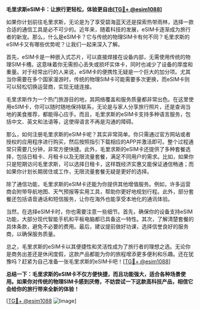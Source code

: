 **毛里求斯eSIM卡：让旅行更轻松，体验更自由[[TG💪+ @esim1088](https://t.me/s/esim1088)]**

如果你计划前往毛里求斯，无论是为了享受碧海蓝天还是探索热带雨林，选择一款合适的通信工具是必不可少的。近年来，随着科技的发展，eSIM卡逐渐成为旅行者的新宠。那么，什么是eSIM卡？它与传统的物理SIM卡有何不同？毛里求斯的eSIM卡又有哪些优势呢？让我们一起来深入了解。

首先，eSIM卡是一种嵌入式芯片，可以直接焊接在设备内部，无需使用传统的物理SIM卡槽。这意味着你无需担心丢失或损坏实体卡，同时也减少了设备的厚度和重量。对于经常出行的人来说，eSIM卡的便携性无疑是一个巨大的加分项。尤其当你需要在多个国家漫游时，传统的物理SIM卡可能需要多次更换，而eSIM卡则可以轻松切换运营商，实现无缝连接。

毛里求斯作为一个热门旅游目的地，其网络覆盖和服务质量都非常出色。在这里使用eSIM卡，你可以随时随地保持联系，无论是与家人分享旅行照片，还是查询当地的美食推荐，都能得心应手。而且，毛里求斯的eSIM卡支持多种语言服务，包括中文、英文和法语等，这使得语言不再是沟通的障碍。

那么，如何注册毛里求斯的eSIM卡呢？其实非常简单。你只需通过官方网站或者授权的应用程序进行购买，然后按照指引下载相应的APP并激活即可。整个过程通常只需要几分钟，非常方便快捷。此外，毛里求斯的eSIM卡还提供了多种套餐选择，包括日租卡、月租卡以及无限流量套餐，满足不同用户的需求。比如，如果你只是短期访问毛里求斯，可以选择日租卡，这样既经济实惠又能保证通信畅通；而如果你计划长期居住或工作，无限流量套餐无疑是更好的选择。

除了通信功能，毛里求斯的eSIM卡还能为你提供其他增值服务。例如，许多运营商会附带导航地图、天气预报等实用工具，帮助你更好地规划行程。此外，部分套餐还包括语音通话和短信服务，让你在海外也能享受本地化的通讯体验。

当然，在选择eSIM卡时，你也需要注意一些细节。首先，确保你的设备支持eSIM功能，大部分现代智能手机和平板电脑都已具备这一特性。其次，了解清楚套餐的具体条款，避免不必要的费用。最后，建议提前做好功课，选择信誉良好的服务商，以确保服务质量。

总之，毛里求斯的eSIM卡以其便捷性和灵活性成为了旅行者的理想之选。无论你是商务出差还是休闲度假，这款产品都能为你的旅程增添更多便利和乐趣。还在犹豫吗？赶紧为自己准备一张毛里求斯的eSIM卡吧！[[TG💪+ @esim1088](https://t.me/s/esim1088)]

**总结一下：毛里求斯的eSIM卡不仅方便快捷，而且功能强大，适合各种场景使用。如果你对传统的物理SIM卡感到厌倦，不妨尝试一下这款高科技产品，相信它会给你的旅行带来全新的体验！**

[[TG💪+ @esim1088](https://t.me/s/esim1088) ![Image](https://i.postimg.cc/4NQfJmqS/Snipaste-2025-05-13-00-14-12.png)]